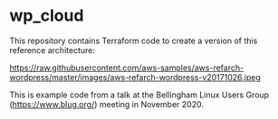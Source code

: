 # wp_cloud
This repository contains Terraform code to create a version of this reference architecture:

https://raw.githubusercontent.com/aws-samples/aws-refarch-wordpress/master/images/aws-refarch-wordpress-v20171026.jpeg

This is example code from a talk at the Bellingham Linux Users Group (https://www.blug.org/) meeting in November 2020.
